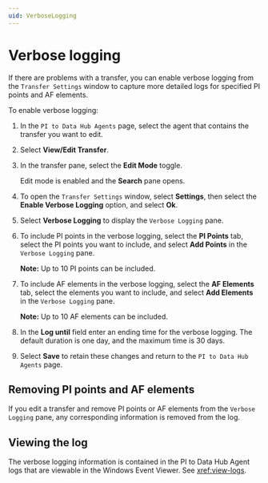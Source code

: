 ```yaml
---
uid: VerboseLogging
---
```


# Verbose logging

If there are problems with a transfer, you can enable verbose logging from the `Transfer Settings` window to capture more detailed logs for specified PI points and AF elements.

To enable verbose logging:

1. In the `PI to Data Hub Agents` page, select the agent that contains the transfer you want to edit.

1. Select **View/Edit Transfer**.

1. In the transfer pane, select the **Edit Mode** toggle.

   Edit mode is enabled and the **Search** pane opens. 

1. To open the `Transfer Settings` window, select **Settings**, then select the **Enable Verbose Logging** option, and select **Ok**.

1. Select **Verbose Logging** to display the `Verbose Logging` pane.

1. To include PI points in the verbose logging, select the **PI Points** tab, select the PI points you want to include, and select **Add Points** in the `Verbose Logging` pane.

   **Note:** Up to 10 PI points can be included.

1. To include AF elements in the verbose logging, select the **AF Elements** tab, select the elements you want to include, and select **Add Elements** in the `Verbose Logging` pane.

   **Note:** Up to 10 AF elements can be included.

1. In the **Log until** field enter an ending time for the verbose logging. The default duration is one day, and the maximum time is 30 days.

1. Select **Save** to retain these changes and return to the `PI to Data Hub Agents` page.

## Removing PI points and AF elements

If you edit a transfer and remove PI points or AF elements from the `Verbose Logging` pane, any corresponding information is removed from the log.

## Viewing the log

The verbose logging information is contained in the PI to Data Hub Agent logs that are viewable in the Windows Event Viewer. See <xref:view-logs>.
